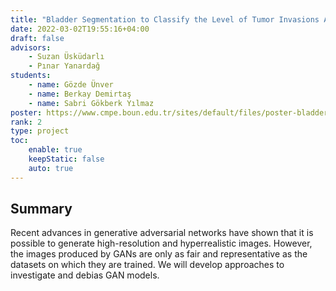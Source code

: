 ```yaml
---
title: "Bladder Segmentation to Classify the Level of Tumor Invasions According to VI-RADS"
date: 2022-03-02T19:55:16+04:00
draft: false
advisors:
    - Suzan Üsküdarlı
    - Pınar Yanardağ
students: 
    - name: Gözde Ünver
    - name: Berkay Demirtaş
    - name: Sabri Gökberk Yılmaz
poster: https://www.cmpe.boun.edu.tr/sites/default/files/poster-bladder_segmentation_to_classify_the_level_of_tumor_invasions_according_to_vi-rads.jpg
rank: 2
type: project
toc:
    enable: true
    keepStatic: false
    auto: true
---
```


## Summary
Recent advances in generative adversarial networks have shown that it is possible to generate high-resolution and hyperrealistic images. However, the images produced by GANs are only as fair and representative as the datasets on which they are trained. We will develop approaches to investigate and debias GAN models.
